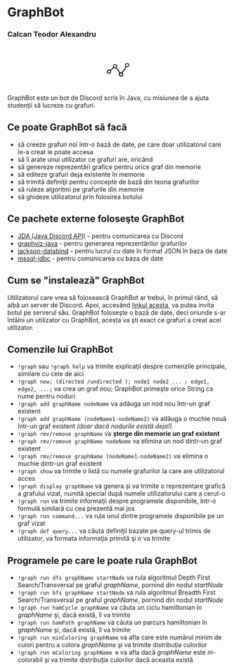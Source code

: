 # GraphBot
### Calcan Teodor Alexandru

<p align="center">
<br/>
  <img src="pfp.png" width="15%" alt="GraphBotProfilePicture">
<br/>
</p>

GraphBot este un bot de Discord scris în Java, cu misiunea de a ajuta studenţii să lucreze cu grafuri.

## Ce poate GraphBot să facă

 - să creeze grafuri noi într-o bază de date, pe care doar utilizatorul care le-a creat le poate accesa
 - să îi arate unui utilizator ce grafuri are, oricând
 - să genereze reprezentări grafice pentru orice graf din memorie
 - să editeze grafuri deja existente în memorie
 - să trimită definiţii pentru concepte de bază din teoria grafurilor
 - să ruleze algoritmi pe grafurile din memorie
 - să ghideze utilizatorul prin folosirea botului

## Ce pachete externe foloseşte GraphBot

 - [JDA (Java Discord API)](https://github.com/DV8FromTheWorld/JDA) - pentru comunicarea cu Discord
 - [graphviz-java](https://github.com/nidi3/graphviz-java) - pentru generarea reprezentărilor grafurilor
 - [jackson-databind](https://github.com/FasterXML/jackson-databind) - pentru lucrul cu date în format JSON în baza de date
 - [mssql-jdbc](https://mvnrepository.com/artifact/com.microsoft.sqlserver) - pentru comunicarea cu baza de date

## Cum se "instalează" GraphBot

Utilizatorul care vrea să folosească GraphBot ar trebui, în primul rând, să aibă un server de Discord. Apoi, accesând [linkul acesta](discord-link), va putea invita botul pe serverul său. GraphBot foloseşte o bază de date, deci oriunde s-ar întâlni un utilizator cu GraphBot, acesta va şti exact ce grafuri a creat acel utilizator.

## Comenzile lui GraphBot

 - ```!graph``` sau ```!graph help``` va trimite explicaţii despre comenzile principale, similare cu cele de aici
 - ```!graph new; (directed /undirected ); node1 node2 ... ; edge1, edge2, ...;``` va crea un graf nou; GraphBot primeşte orice String ca nume pentru noduri
 - ```!graph add graphName nodeName``` va adăuga un nod nou într-un graf existent
 - ```!graph add graphName (nodeName1-nodeName2)``` va adăuga o muchie nouă într-un graf existent *(doar dacă nodurile există deja!)*
 - ```!graph rmv/remove graphName``` va **şterge din memorie un graf existent**
 - ```!graph rmv/remove graphName nodeName``` va elimina un nod dintr-un graf existent
 - ```!graph rmv/remove graphName (nodeName1-nodeName2)``` va elimina o muchie dintr-un graf existent
 - ```!graph show``` va trimite o listă cu numele grafurilor la care are utilizatorul acces
 - ```!graph display graphName``` va genera şi va trimite o reprezentare grafică a grafului vizat, numită special după numele utilizatorului care a cerut-o
 - ```!graph run``` va trimite informaţii despre programele disponibile, într-o formulă similară cu cea prezentă mai jos
 - ```!graph run command...``` va rula unul dintre programele disponibile pe un graf vizat
 - ```!graph def query...``` va căuta definiţii bazate pe query-ul trimis de utilizator, va formata informaţia primită şi o va trimite

## Programele pe care le poate rula GraphBot

 - ```!graph run dfs graphName startNode``` va rula algoritmul Depth First Search/Transversal pe graful *graphName*, pornind din nodul *startNode*
 - ```!graph run bfs graphName startNode``` va rula algoritmul Breadth First Search/Transversal pe graful *graphName*, pornind din nodul *startNode*
 - ```!graph run hamCycle graphName``` va căuta un ciclu hamiltonian în *graphName* şi, dacă există, îl va trimite
 - ```!graph run hamPath graphName``` va căuta un parcurs hamiltonian în *graphName* şi, dacă există, îl va trimite
 - ```!graph run minColoring graphName``` va afla care este numărul minim de culori pentru a colora *graphName* şi va trimite distribuţia culorilor
 - ```!graph run mColoring graphName m``` va afla dacă *graphName* este *m*-colorabil şi va trimite distribuţia culorilor dacă aceasta există

[discord-link]: <https://discord.com/api/oauth2/authorize?client_id=982334706374811670&permissions=8&scope=bot>